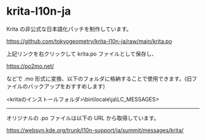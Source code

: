# krita-l10n-ja

Krita の非公式な日本語化パッチを制作しています。

https://github.com/tokyogeometry/krita-l10n-ja/raw/main/krita.po

上記リンクを右クリックして krita.po ファイルとして保存し、

https://po2mo.net/

などで .mo 形式に変換、以下のフォルダに格納することで使用できます。(旧ファイルのバックアップをおすすめします)

<kritaのインストールフォルダ>\bin\locale\ja\LC_MESSAGES\>

----------------

オリジナルの .po ファイルは以下の URL から取得しています。

https://websvn.kde.org/trunk/l10n-support/ja/summit/messages/krita/
